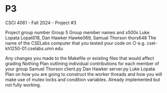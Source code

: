 # P3
CSCI 4061 - Fall 2024 - Project #3


Project group number
    Group 5
Group member names and x500s
    Luke Lopata Lopat018, Dan Hawker Hawke069, Samual Thorson thors648
The name of the CSELabs computer that you tested your code on
○ e.g. csel-kh1250-01.cselabs.umn.edu

Any changes you made to the Makefile or existing files that would affect grading
    Nothing
Plan outlining individual contributions for each member of your group
    Samuel Thorson client.py
    Dan Hawker server.py 
    Luke Lopata
Plan on how you are going to construct the worker threads and how you will make use of mutex locks and condition variables.
    Already implemented but not fully working. 